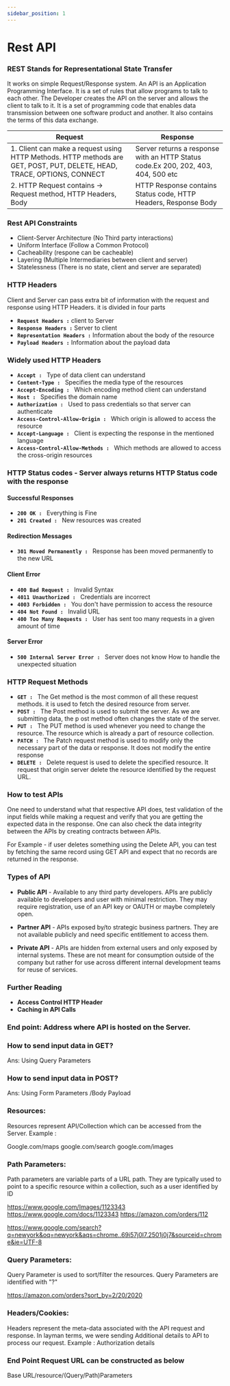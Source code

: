 ```yaml
---
sidebar_position: 1
---
```


# Rest API

### REST Stands for Representational State Transfer

It works on simple Request/Response system.
An API is an Application Programming Interface. It is a set of rules that allow programs to talk to each other. The Developer creates the API on the server and allows the client to talk to it. It is a set of programming code that enables data transmission between one software product and another. It also contains the terms of this data exchange.

| Request                                                                                                                 | Response                                                                          |
| ----------------------------------------------------------------------------------------------------------------------- | --------------------------------------------------------------------------------- |
| 1. Client can make a request using HTTP Methods. HTTP methods are GET, POST, PUT, DELETE, HEAD, TRACE, OPTIONS, CONNECT | Server returns a response with an HTTP Status code.Ex 200, 202, 403, 404, 500 etc |
| 2. HTTP Request contains -> Request method, HTTP Headers, Body                                                          | HTTP Response contains Status code, HTTP Headers, Response Body                   |

### Rest API Constraints

- Client-Server Architecture (No Third party interactions)
- Uniform Interface (Follow a Common Protocol)
- Cacheability (respone can be cacheable)
- Layering (Multiple Intermediaries between client and server)
- Statelessness (There is no state, client and server are separated)

### HTTP Headers

Client and Server can pass extra bit of information with the request and response using HTTP Headers. it is divided in four parts

- **`Request Headers :`** client to Server
- **`Response Headers :`** Server to client
- **`Representation Headers :`** Information about the body of the resource
- **`Payload Headers :`** Information about the payload data

### Widely used HTTP Headers

- **`Accept : `** Type of data client can understand
- **`Content-Type : `** Specifies the media type of the resources
- **`Accept-Encoding : `** Which encoding method client can understand
- **`Host : `** Specifies the domain name
- **`Authorization : `** Used to pass credentials so that server can authenticate
- **`Access-Control-Allow-Origin : `** Which origin is allowed to access the resource
- **`Accept-Language : `** Client is expecting the response in the mentioned language
- **`Access-Control-Allow-Methods : `** Which methods are allowed to access the cross-origin resources

### HTTP Status codes - Server always returns HTTP Status code with the response

#### Successful Responses

- **`200 OK : `** Everything is Fine
- **`201 Created : `** New resources was created

#### Redirection Messages

- **`301 Moved Permanently : `** Response has been moved permanently to the new URL

#### Client Error

- **`400 Bad Request : `** Invalid Syntax
- **`4011 Unauthorized : `** Credentials are incorrect
- **`4003 Forbidden : `** You don't have permission to access the resource
- **`404 Not Found : `** Invalid URL
- **`400 Too Many Requests : `** User has sent too many requests in a given amount of time

#### Server Error

- **`500 Internal Server Error : `** Server does not know How to handle the unexpected situation

### HTTP Request Methods

- **`GET : `** The Get method is the most common of all these request methods. it is used to fetch the desired resource from server.
- **`POST : `** The Post method is used to submit the server. As we are submitting data, the p ost method often changes the state of the server.
- **`PUT : `** The PUT method is used whenever you need to change the resource. The resource which is already a part of resource collection.
- **`PATCH : `** The Patch request method is used to modify only the necessary part of the data or response. It does not modify the entire response
- **`DELETE : `** Delete request is used to delete the specified resource. It request that origin server delete the resource identified by the request URL.

### How to test APIs

One need to understand what that respective API does, test validation of the input fields while making a request and verify that you are getting the expected data in the response. One can also check the data integrity between the APIs by creating contracts between APIs.

For Example - if user deletes something using the Delete API, you can test by fetching the same record using GET API and expect that no records are returned in the response.

### Types of API

- **Public API** - Available to any third party developers. APIs are publicly available to developers and user with minimal restriction. They may require registration, use of an API key or OAUTH or maybe completely open.

- **Partner API** - APIs exposed by/to strategic business partners. They are not available publicly and need specific entitlement to access them.

- **Private API** - APIs are hidden from external users and only exposed by internal systems. These are not meant for consumption outside of the company but rather for use across different internal development teams for reuse of services.

### Further Reading

- **Access Control HTTP Header**
- **Caching in API Calls**

### End point: Address where API is hosted on the Server.

### How to send input data in GET?

Ans: Using Query Parameters

### How to send input data in POST?

Ans: Using Form Parameters /Body Payload

### Resources:

Resources represent API/Collection which can be accessed from the Server. Example :

Google.com/maps
google.com/search
google.com/images

### Path Parameters:

Path parameters are variable parts of a URL path. They are typically used to point to a specific resource within a collection, such as a user identified by ID

https://www.google.com/Images/1123343
https://www.google.com/docs/1123343
https://amazon.com/orders/112

https://www.google.com/search?q=newyork&oq=newyork&aqs=chrome..69i57j0l7.2501j0j7&sourceid=chrome&ie=UTF-8

### Query Parameters:

Query Parameter is used to sort/filter the resources. Query Parameters are identified with "?"

https://amazon.com/orders?sort_by=2/20/2020

### Headers/Cookies:

Headers represent the meta-data associated with the API request and response. In layman terms, we were sending Additional details to API to process our request.
Example : Authorization details

### End Point Request URL can be constructed as below

Base URL/resource/(Query/Path)Parameters
